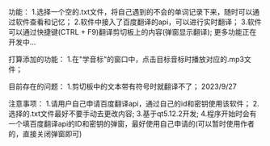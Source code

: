 功能：
    1.选择一个空的.txt文件，将自己遇到的不会的单词记录下来，随时可以通过软件查看和记忆；
    2.软件中接入了百度翻译的api，可以进行实时翻译；
    3.软件可以通过快捷键(CTRL + F9)翻译剪切板上的内容(弹窗显示翻译);
    更多功能正在开发中...

打算添加的功能：
    1.在"学音标"的窗口中，点击目标音标时播放对应的.mp3文件；

目前存在的问题：
    1.剪切板中的文本带有符号时就翻译不了； 2023/9/27

注意事项：
    1.请用户自己申请百度翻译api，通过自己的id和密钥使用该软件；
    2.选择的.txt文件最好不要手动去更改内容;
    3.基于qt5.12.2开发;
    4.程序开始时会有一个填百度翻译api的ID和密钥的弹窗，最好使用自己申请的(可以暂时使用作者的，直接关闭弹窗即可)